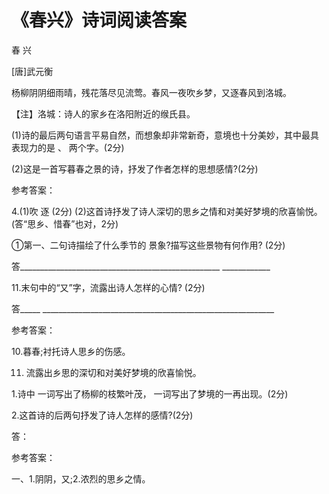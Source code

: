 # 《春兴》诗词阅读答案
春 兴

[唐]武元衡

杨柳阴阴细雨晴，残花落尽见流莺。春风一夜吹乡梦，又逐春风到洛城。

【注】洛城：诗人的家乡在洛阳附近的缑氏县。

(1)诗的最后两句语言平易自然，而想象却非常新奇，意境也十分美妙，其中最具表现力的是 、 两个字。(2分)

(2)这是一首写暮春之景的诗，抒发了作者怎样的思想感情?(2分)

<script async src="//pagead2.googlesyndication.com/pagead/js/adsbygoogle.js"></script>
<!-- il7YNvMMUbbbz7q8 -->
<ins class="adsbygoogle"
     style="display:block"
     data-ad-client="ca-pub-4161171709893056"
     data-ad-slot="9948532008"
     data-ad-format="auto"
     data-full-width-responsive="true"></ins>
<script>
(adsbygoogle = window.adsbygoogle || []).push({});
</script>

参考答案：

4.(1)吹 逐 (2分) (2)这首诗抒发了诗人深切的思乡之情和对美好梦境的欣喜愉悦。(答“思乡、惜春”也对，2分)

①第一、二句诗描绘了什么季节的 景象?描写这些景物有何作用? (2分)

答__________________________________________________ ____________

11.末句中的“又”字，流露出诗人怎样的心情? (2分)

答_____ __________________________________________________________

<script async src="//pagead2.googlesyndication.com/pagead/js/adsbygoogle.js"></script>
<!-- il7YNvMMUbbbz7q8 -->
<ins class="adsbygoogle"
     style="display:block"
     data-ad-client="ca-pub-4161171709893056"
     data-ad-slot="9948532008"
     data-ad-format="auto"
     data-full-width-responsive="true"></ins>
<script>
(adsbygoogle = window.adsbygoogle || []).push({});
</script>

参考答案：

10.暮春;衬托诗人思乡的伤感。

11. 流露出乡思的深切和对美好梦境的欣喜愉悦。

1.诗中 一词写出了杨柳的枝繁叶茂， 一词写出了梦境的一再出现。(2分)

2.这首诗的后两句抒发了诗人怎样的感情?(2分)

答：

<script async src="//pagead2.googlesyndication.com/pagead/js/adsbygoogle.js"></script>
<!-- il7YNvMMUbbbz7q8 -->
<ins class="adsbygoogle"
     style="display:block"
     data-ad-client="ca-pub-4161171709893056"
     data-ad-slot="9948532008"
     data-ad-format="auto"
     data-full-width-responsive="true"></ins>
<script>
(adsbygoogle = window.adsbygoogle || []).push({});
</script>

参考答案：

一、1.阴阴，又;2.浓烈的思乡之情。

<script async src="//pagead2.googlesyndication.com/pagead/js/adsbygoogle.js"></script>
<script>
     (adsbygoogle = window.adsbygoogle || []).push({
          google_ad_client: "ca-pub-4161171709893056",
          enable_page_level_ads: true
     });
</script>

